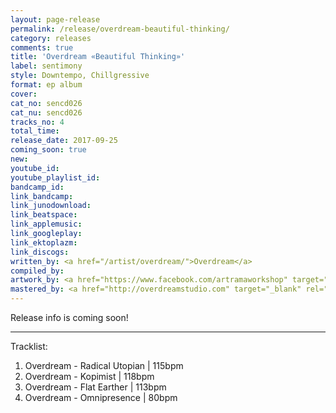 ```yaml
---
layout: page-release
permalink: /release/overdream-beautiful-thinking/
category: releases
comments: true
title: 'Overdream «Beautiful Thinking»'
label: sentimony
style: Downtempo, Chillgressive
format: ep album
cover: 
cat_no: sencd026
cat_nu: sencd026
tracks_no: 4
total_time: 
release_date: 2017-09-25
coming_soon: true
new: 
youtube_id: 
youtube_playlist_id: 
bandcamp_id: 
link_bandcamp: 
link_junodownload: 
link_beatspace: 
link_applemusic: 
link_googleplay: 
link_ektoplazm: 
link_discogs: 
written_by: <a href="/artist/overdream/">Overdream</a>
compiled_by: 
artwork_by: <a href="https://www.facebook.com/artramaworkshop" target="_blank" rel="noopener">Artrama</a>
mastered_by: <a href="http://overdreamstudio.com" target="_blank" rel="noopener">Makus @ Overdream Studio</a>
---
```


Release info is coming soon!

---
Tracklist:

01. Overdream - Radical Utopian \| 115bpm
02. Overdream - Kopimist \| 118bpm
03. Overdream - Flat Earther \| 113bpm
04. Overdream - Omnipresence \| 80bpm
